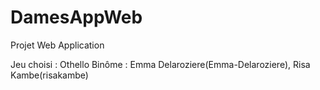 # DamesAppWeb

Projet Web Application 

Jeu choisi : Othello
Binôme : Emma Delaroziere(Emma-Delaroziere), Risa Kambe(risakambe)
